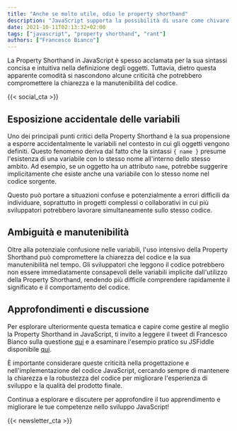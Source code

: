```yaml
---
title: "Anche se molto utile, odio le property shorthand"
description: "JavaScript supporta la possibilità di usare come chivare di un oggetto il nome di una variabile, ecco la mia opinione"
date: 2021-10-11T02:13:32+02:00
tags: ["javascript", "property shorthand", "rant"]
authors: ["Francesco Bianco"]
---
```


La Property Shorthand in JavaScript è spesso acclamata per la sua sintassi concisa e intuitiva nella definizione degli oggetti. Tuttavia, dietro questa apparente comodità si nascondono alcune criticità che potrebbero compromettere la chiarezza e la manutenibilità del codice.

{{< social_cta >}}

## Esposizione accidentale delle variabili

Uno dei principali punti critici della Property Shorthand è la sua propensione a esporre accidentalmente le variabili nel contesto in cui gli oggetti vengono definiti. Questo fenomeno deriva dal fatto che la sintassi `{ name }` presume l'esistenza di una variabile con lo stesso nome all'interno dello stesso ambito. Ad esempio, se un oggetto ha un attributo `name`, potrebbe suggerire implicitamente che esiste anche una variabile con lo stesso nome nel codice sorgente.

Questo può portare a situazioni confuse e potenzialmente a errori difficili da individuare, soprattutto in progetti complessi o collaborativi in cui più sviluppatori potrebbero lavorare simultaneamente sullo stesso codice.

## Ambiguità e manutenibilità

Oltre alla potenziale confusione nelle variabili, l'uso intensivo della Property Shorthand può compromettere la chiarezza del codice e la sua manutenibilità nel tempo. Gli sviluppatori che leggono il codice potrebbero non essere immediatamente consapevoli delle variabili implicite dall'utilizzo della Property Shorthand, rendendo più difficile comprendere rapidamente il significato e il comportamento del codice.

## Approfondimenti e discussione

Per esplorare ulteriormente questa tematica e capire come gestire al meglio la Property Shorthand in JavaScript, ti invito a leggere il tweet di Francesco Bianco sulla questione [qui](https://twitter.com/francescobianco/status/1317772038845681664) e a esaminare l'esempio pratico su JSFiddle disponibile [qui](https://jsfiddle.net/francescobianco/4sue8ym9/27/).

È importante considerare queste criticità nella progettazione e nell'implementazione del codice JavaScript, cercando sempre di mantenere la chiarezza e la robustezza del codice per migliorare l'esperienza di sviluppo e la qualità del prodotto finale.

Continua a esplorare e discutere per approfondire il tuo apprendimento e migliorare le tue competenze nello sviluppo JavaScript!

{{< newsletter_cta >}}
